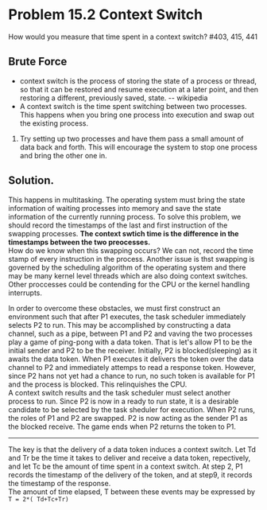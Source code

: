 # Problem 15.2 Context Switch
How would you measure that time spent in a context switch?
#403, 415, 441

## Brute Force
* context switch is the process of storing the state of a process or thread, so that it can be restored and resume execution at a later point, and then restoring a different, previously saved, state.  -- wikipedia
* A context switch is the time spent switching between two processes. This happens when you bring one process into execution and swap out the existing process.
1. Try setting up two processes and have them pass a small amount of data back and forth. This will encourage the system to stop one process and bring the other one in.

## Solution.
This happens in multitasking. The operating system must bring the state information of waiting processes into memory and save the state information of the currently running process.
To solve this problem, we should record the timestamps of the last and first instruction of the swapping processes. **The context swtich time is the difference in the timestamps between the two preocesses.**  
How do we know when this swapping occurs? We can not, record the time stamp of every instruction in the process.
Another issue is thst swapping is governed by the scheduling algorithm of the operating system and there may be many kernel level threads which are also doing context switches. Other proccesses could be contending for the CPU or the kernel handling interrupts. 

In order to overcome these obstacles, we must first construct an environment such that after P1 executes, the task scheduler immediately selects P2 to run. This may be accomplished by constructing a data channel, such as a pipe, between P1 and P2 and vaving the two processes play a game of ping-pong with a data token. That is let's allow P1 to be the initial sender and P2 to be the receiver. Initially, P2 is blocked(sleeping) as it awaits the data token. When P1 executes it delivers the token over the data channel to P2 and immediately attemps to read a response token. However, since P2 hans not yet had a chance to run, no such token is available for P1 and the process is blocked. This relinquishes the CPU.  
A context switch results and the task scheduler must select another process to run. Since P2 is now in a ready to run state, it is a desirable candidate to be selected by the task sheduler for execution. When P2 runs, the roles of P1 and P2 are swapped. P2 is now acting as the sender P1 as the blocked receive. The game ends when P2 returns the token to P1.

---
The key is that the delivery of a data token induces a context switch. 
Let Td and Tr be the time it takes to deliver and receive a data token, repectively, and let Tc be the amount of time spent in a context switch. At step 2, P1 records the timestamp of the delivery of the token, and at step9, it records the timestamp of the response.   
The amount of time elapsed, T between these events may be expressed by `T = 2*( Td+Tc+Tr)`  
